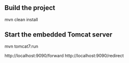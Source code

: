 Build the project
-----------------
mvn clean install


Start the embedded Tomcat server
--------------------------------

mvn tomcat7:run


http://localhost:9090/forward
http://localhost:9090/redirect